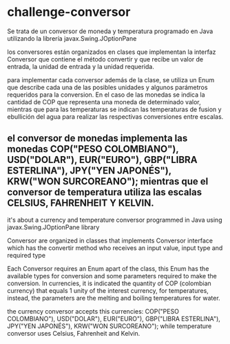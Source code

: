 # challenge-conversor
Se trata de un conversor de moneda y temperatura programado en Java
utilizando la librería javax.Swing.JOptionPane

los conversores están organizados en clases que implementan la interfaz
Conversor que contiene el método convertir y que recibe un valor de entrada,
la unidad de entrada y la unidad requerida.

para implementar cada conversor además de la clase, se utiliza un Enum que
describe cada una de las posibles unidades y algunos parámetros requeridos
para la conversion. En el caso de las monedas se indica la cantidad de COP
que representa una moneda de determinado valor, mientras que para las 
temperaturas se indican las temperaturas de fusion y ebullición del agua
para realizar las respectivas conversiones entre escalas.

el conversor de monedas implementa las monedas COP("PESO COLOMBIANO"), USD("DOLAR"),
EUR("EURO"), GBP("LIBRA ESTERLINA"), JPY("YEN JAPONÉS"), KRW("WON SURCOREANO");
mientras que el conversor de temperatura utiliza las escalas CELSIUS, FAHRENHEIT Y
KELVIN.
----------------------------------------------------------------------------------------
it's about a currency and temperature conversor programmed in Java using 
javax.Swing.JOptionPane library

Conversor are organized in classes that implements Conversor interface which has the
convertir method who receives an input value, input type and required type

Each Conversor requires an Enum apart of the class, this Enum has the available types
for conversion and some parameters required to make the conversion. In currencies, it is
indicated the quantity of COP (colombian currency) that equals 1 unity of the interest
currency, for temperatures, instead, the parameters are the melting and boiling temperatures
for water.

the currency conversor accepts this currencies: COP("PESO COLOMBIANO"), USD("DOLAR"),
EUR("EURO"), GBP("LIBRA ESTERLINA"), JPY("YEN JAPONÉS"), KRW("WON SURCOREANO"); while 
temperature conversor uses Celsius, Fahrenheit and Kelvin.


